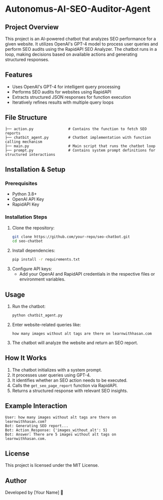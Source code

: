 # Autonomus-AI-SEO-Auditor-Agent

## Project Overview
This project is an AI-powered chatbot that analyzes SEO performance for a given website. It utilizes OpenAI's GPT-4 model to process user queries and perform SEO audits using the RapidAPI SEO Analyzer. The chatbot runs in a loop, making decisions based on available actions and generating structured responses.

## Features
- Uses OpenAI's GPT-4 for intelligent query processing
- Performs SEO audits for websites using RapidAPI
- Extracts structured JSON responses for function execution
- Iteratively refines results with multiple query loops

## File Structure
```
├── action.py                # Contains the function to fetch SEO reports
├── chatbit_agent.py         # Chatbot implementation with function calling mechanism
├── main.py                  # Main script that runs the chatbot loop
├── prompt.py                # Contains system prompt definitions for structured interactions
```

## Installation & Setup
### Prerequisites
- Python 3.8+
- OpenAI API Key
- RapidAPI Key

### Installation Steps
1. Clone the repository:
   ```sh
   git clone https://github.com/your-repo/seo-chatbot.git
   cd seo-chatbot
   ```
2. Install dependencies:
   ```sh
   pip install -r requirements.txt
   ```
3. Configure API keys:
   - Add your OpenAI and RapidAPI credentials in the respective files or environment variables.

## Usage
1. Run the chatbot:
   ```sh
   python chatbit_agent.py
   ```
2. Enter website-related queries like:
   ```
   how many images without alt tags are there on learnwithhasan.com
   ```
3. The chatbot will analyze the website and return an SEO report.

## How It Works
1. The chatbot initializes with a system prompt.
2. It processes user queries using GPT-4.
3. It identifies whether an SEO action needs to be executed.
4. Calls the `get_seo_page_report` function via RapidAPI.
5. Returns a structured response with relevant SEO insights.

## Example Interaction
```
User: how many images without alt tags are there on learnwithhasan.com?
Bot: Generating SEO report...
Bot: Action_Response: {'images_without_alt': 5}
Bot: Answer: There are 5 images without alt tags on learnwithhasan.com.
```

## License
This project is licensed under the MIT License.

## Author
Developed by [Your Name] 🚀

